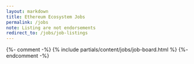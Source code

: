 ```yaml
---
layout: markdown
title: Ethereum Ecosystem Jobs
permalink: /jobs
note: Listing are not endorsements
redirect_to: /jobs/job-listings
---
```


{%- comment -%}
{% include partials/content/jobs/job-board.html %}
{%- endcomment -%}
